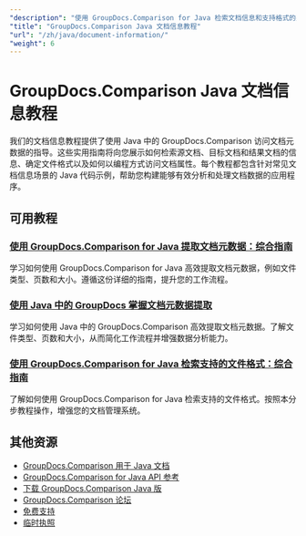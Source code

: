 ```yaml
---
"description": "使用 GroupDocs.Comparison for Java 检索文档信息和支持格式的完整教程。"
"title": "GroupDocs.Comparison Java 文档信息教程"
"url": "/zh/java/document-information/"
"weight": 6
---
```


# GroupDocs.Comparison Java 文档信息教程

我们的文档信息教程提供了使用 Java 中的 GroupDocs.Comparison 访问文档元数据的指导。这些实用指南将向您展示如何检索源文档、目标文档和结果文档的信息、确定文件格式以及如何以编程方式访问文档属性。每个教程都包含针对常见文档信息场景的 Java 代码示例，帮助您构建能够有效分析和处理文档数据的应用程序。

## 可用教程

### [使用 GroupDocs.Comparison for Java 提取文档元数据：综合指南](./extract-document-info-groupdocs-comparison-java/)
学习如何使用 GroupDocs.Comparison for Java 高效提取文档元数据，例如文件类型、页数和大小。遵循这份详细的指南，提升您的工作流程。

### [使用 Java 中的 GroupDocs 掌握文档元数据提取](./groupdocs-comparison-java-document-extraction/)
学习如何使用 Java 中的 GroupDocs.Comparison 高效提取文档元数据。了解文件类型、页数和大小，从而简化工作流程并增强数据分析能力。

### [使用 GroupDocs.Comparison for Java 检索支持的文件格式：综合指南](./groupdocs-comparison-java-supported-formats/)
了解如何使用 GroupDocs.Comparison for Java 检索支持的文件格式。按照本分步教程操作，增强您的文档管理系统。

## 其他资源

- [GroupDocs.Comparison 用于 Java 文档](https://docs.groupdocs.com/comparison/java/)
- [GroupDocs.Comparison for Java API 参考](https://reference.groupdocs.com/comparison/java/)
- [下载 GroupDocs.Comparison Java 版](https://releases.groupdocs.com/comparison/java/)
- [GroupDocs.Comparison 论坛](https://forum.groupdocs.com/c/comparison)
- [免费支持](https://forum.groupdocs.com/)
- [临时执照](https://purchase.groupdocs.com/temporary-license/)
